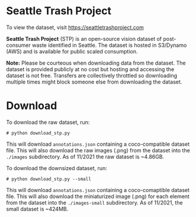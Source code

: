 # Seattle Trash Project

To view the dataset, visit https://seattletrashproject.com

**Seattle Trash Project** (STP) is an open-source vision dataset of post-consumer waste identified in Seattle. The dataset is hosted in S3/Dynamo (AWS) and is available for public scaled consumption.

**Note:** Please be courteous when downloading data from the dataset. The dataset is provided publicly at no cost but hosting and accessing the dataset is not free. Transfers are collectively throttled so downloading multiple times might block someone else from downloading the dataset.

# Download

To download the raw dataset, run:

```
# python download_stp.py
```

This will download `annotations.json` containing a coco-compatible dataset file. This will also download the raw images (.png) from the dataset into the `./images` subdirectory. As of 11/2021 the raw dataset is ~4.86GB.

To download the downsized dataset, run:
```
# python download_stp.py --small
```

This will download `annotations.json` containing a coco-comaptible dataset file. This will also download the miniaturized image (.png) for each element from the dataset into the `./images-small` subdirectory. As of 11/2021, the small dataset is ~424MB.